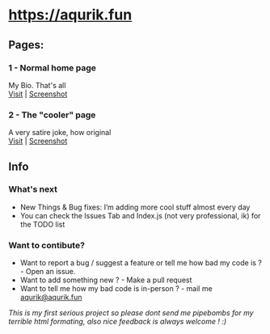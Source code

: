 # https://aqurik.fun



## Pages:
### 1 - Normal home page
My Bio. That's all <br />
[Visit](https://aqurik.fun) | [Screenshot](https://github.com/user-attachments/assets/b17cf286-553e-438d-93f5-ea756d8f794a)
### 2 - The "cooler" page 
A very satire joke, how original <br />
[Visit](https://aqurik.fun/cool) | [Screenshot](https://github.com/user-attachments/assets/1bd31fd0-ba89-4295-a4af-d6c0ba674067)
## Info
### What's next
* New Things & Bug fixes: I’m adding more cool stuff almost every day <br />
* You can check the Issues Tab and Index.js (not very professional, ik) for the TODO list <br />
### Want to contibute?
* Want to report a bug / suggest a feature or tell me how bad my code is ? - Open an issue.
* Want to add something new ? - Make a pull request
* Want to tell me how my bad code is in-person ? - mail me aqurik@aqurik.fun




*This is my first serious project so please dont send me pipebombs for my terrible html formating, also nice feedback is always welcome ! :)*
